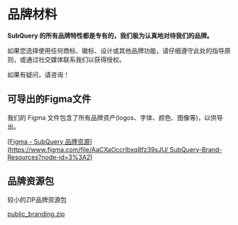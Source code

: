 # 品牌材料

**SubQuery 的所有品牌特性都是专有的，我们极为认真地对待我们的品牌。**

如果您选择使用任何商标、徽标、设计或其他品牌功能，请仔细遵守此处的指导原则，或通过社交媒体联系我们以获得授权。

如果有疑问，请咨询！

## 可导出的Figma文件

我们的 Figma 文件包含了所有品牌资产(logos、字体、颜色、图像等)，以供导出。

[\[Figma - SubQuery 品牌资源\](https://www.figma.com/file/AaCXaOccrlbxq8fz39sJU/ SubQuery-Brand-Resources?node-id=3%3A2)](https://www.figma.com/file/AaCXaOcElrlbxq8fz39sJU/SubQuery-Brand-Resources?node-id=3%3A2)

## 品牌资源包

较小的ZIP品牌资源包

[public_branding.zip](https://static.subquery.network/public_branding.zip)